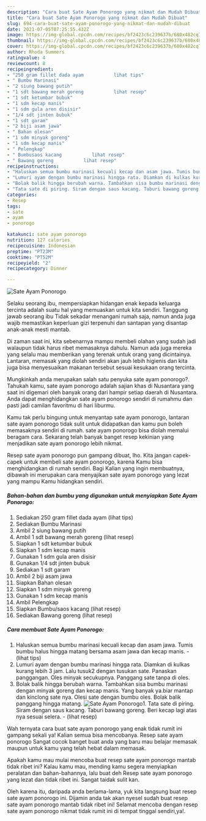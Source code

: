 ```yaml
---
description: "Cara buat Sate Ayam Ponorogo yang nikmat dan Mudah Dibuat"
title: "Cara buat Sate Ayam Ponorogo yang nikmat dan Mudah Dibuat"
slug: 694-cara-buat-sate-ayam-ponorogo-yang-nikmat-dan-mudah-dibuat
date: 2021-07-05T07:25:55.432Z
image: https://img-global.cpcdn.com/recipes/bf2423c6c239637b/680x482cq70/sate-ayam-ponorogo-foto-resep-utama.jpg
thumbnail: https://img-global.cpcdn.com/recipes/bf2423c6c239637b/680x482cq70/sate-ayam-ponorogo-foto-resep-utama.jpg
cover: https://img-global.cpcdn.com/recipes/bf2423c6c239637b/680x482cq70/sate-ayam-ponorogo-foto-resep-utama.jpg
author: Rhoda Summers
ratingvalue: 4
reviewcount: 8
recipeingredient:
- "250 gram fillet dada ayam           lihat tips"
- " Bumbu Marinasi"
- "2 siung bawang putih"
- "1 sdt bawang merah goreng           lihat resep"
- "1 sdt ketumbar bubuk"
- "1 sdm kecap manis"
- "1 sdm gula aren disisir"
- "1/4 sdt jinten bubuk"
- "1 sdt garam"
- "2 biji asam jawa"
- " Bahan olesan"
- "1 sdm minyak goreng"
- "1 sdm kecap manis"
- " Pelengkap"
- " Bumbusaos kacang           lihat resep"
- " Bawang goreng           lihat resep"
recipeinstructions:
- "Haluskan semua bumbu marinasi kecuali kecap dan asam jawa. Tumis bumbu halus hingga matang bersama asam jawa dan kecap manis.           (lihat tips)"
- "Lumuri ayam dengan bumbu marinasi hingga rata. Diamkan di kulkas kurang lebih 3 jam. Lalu tusuk2 dengan tusukan sate. Panaskan panggangan. Oles minyak secukupnya. Panggang sate tanpa di oles."
- "Bolak balik hingga berubah warna. Tambahkan sisa bumbu marinasi dengan minyak goreng dan kecap manis. Yang banyak ya.biar mantap dan kinclong sate nya. Olesi sate dengan bumbu oles. Bolak balik panggang hingga matang."
- "Tata sate di piring. Siram dengan saus kacang. Taburi bawang goreng. Beri kecap lagi atas nya sesuai selera.           (lihat resep)"
categories:
- Resep
tags:
- sate
- ayam
- ponorogo

katakunci: sate ayam ponorogo 
nutrition: 127 calories
recipecuisine: Indonesian
preptime: "PT23M"
cooktime: "PT52M"
recipeyield: "2"
recipecategory: Dinner

---
```



![Sate Ayam Ponorogo](https://img-global.cpcdn.com/recipes/bf2423c6c239637b/680x482cq70/sate-ayam-ponorogo-foto-resep-utama.jpg)

Selaku seorang ibu, mempersiapkan hidangan enak kepada keluarga tercinta adalah suatu hal yang memuaskan untuk kita sendiri. Tanggung jawab seorang ibu Tidak sekadar menangani rumah saja, namun anda juga wajib memastikan keperluan gizi terpenuhi dan santapan yang disantap anak-anak mesti mantab.

Di zaman  saat ini, kita sebenarnya mampu membeli olahan yang sudah jadi walaupun tidak harus ribet memasaknya dahulu. Namun ada juga mereka yang selalu mau memberikan yang terenak untuk orang yang dicintainya. Lantaran, memasak yang diolah sendiri akan jauh lebih higienis dan kita juga bisa menyesuaikan makanan tersebut sesuai kesukaan orang tercinta. 



Mungkinkah anda merupakan salah satu penyuka sate ayam ponorogo?. Tahukah kamu, sate ayam ponorogo adalah sajian khas di Nusantara yang saat ini digemari oleh banyak orang dari hampir setiap daerah di Nusantara. Anda dapat menghidangkan sate ayam ponorogo sendiri di rumahmu dan pasti jadi camilan favoritmu di hari liburmu.

Kamu tak perlu bingung untuk menyantap sate ayam ponorogo, lantaran sate ayam ponorogo tidak sulit untuk didapatkan dan kamu pun boleh memasaknya sendiri di rumah. sate ayam ponorogo bisa diolah memalui beragam cara. Sekarang telah banyak banget resep kekinian yang menjadikan sate ayam ponorogo lebih nikmat.

Resep sate ayam ponorogo pun gampang dibuat, lho. Kita jangan capek-capek untuk membeli sate ayam ponorogo, karena Kamu bisa menghidangkan di rumah sendiri. Bagi Kalian yang ingin membuatnya, dibawah ini merupakan cara menyajikan sate ayam ponorogo yang lezat yang mampu Kamu hidangkan sendiri.

<!--inarticleads1-->

##### Bahan-bahan dan bumbu yang digunakan untuk menyiapkan Sate Ayam Ponorogo:

1. Sediakan 250 gram fillet dada ayam           (lihat tips)
1. Sediakan  Bumbu Marinasi
1. Ambil 2 siung bawang putih
1. Ambil 1 sdt bawang merah goreng           (lihat resep)
1. Siapkan 1 sdt ketumbar bubuk
1. Siapkan 1 sdm kecap manis
1. Gunakan 1 sdm gula aren disisir
1. Gunakan 1/4 sdt jinten bubuk
1. Sediakan 1 sdt garam
1. Ambil 2 biji asam jawa
1. Siapkan  Bahan olesan
1. Siapkan 1 sdm minyak goreng
1. Gunakan 1 sdm kecap manis
1. Ambil  Pelengkap
1. Siapkan  Bumbu/saos kacang           (lihat resep)
1. Sediakan  Bawang goreng           (lihat resep)




<!--inarticleads2-->

##### Cara membuat Sate Ayam Ponorogo:

1. Haluskan semua bumbu marinasi kecuali kecap dan asam jawa. Tumis bumbu halus hingga matang bersama asam jawa dan kecap manis. -           (lihat tips)
1. Lumuri ayam dengan bumbu marinasi hingga rata. Diamkan di kulkas kurang lebih 3 jam. Lalu tusuk2 dengan tusukan sate. Panaskan panggangan. Oles minyak secukupnya. Panggang sate tanpa di oles.
1. Bolak balik hingga berubah warna. Tambahkan sisa bumbu marinasi dengan minyak goreng dan kecap manis. Yang banyak ya.biar mantap dan kinclong sate nya. Olesi sate dengan bumbu oles. Bolak balik panggang hingga matang.
<img src="//assets-global.cpcdn.com/assets/icons/button_play-2c75c40dde080a61004c1f40b05d8f140eaff45d7e9e6481dc71c63d2e7c4909.png" alt="Sate Ayam Ponorogo">1. Tata sate di piring. Siram dengan saus kacang. Taburi bawang goreng. Beri kecap lagi atas nya sesuai selera. -           (lihat resep)




Wah ternyata cara buat sate ayam ponorogo yang enak tidak rumit ini gampang sekali ya! Kalian semua bisa mencobanya. Resep sate ayam ponorogo Sangat cocok banget buat anda yang baru mau belajar memasak maupun untuk kamu yang telah hebat dalam memasak.

Apakah kamu mau mulai mencoba buat resep sate ayam ponorogo mantab tidak ribet ini? Kalau kamu mau, mending kamu segera menyiapkan peralatan dan bahan-bahannya, lalu buat deh Resep sate ayam ponorogo yang lezat dan tidak ribet ini. Sangat taidak sulit kan. 

Oleh karena itu, daripada anda berlama-lama, yuk kita langsung buat resep sate ayam ponorogo ini. Dijamin anda tak akan nyesel sudah buat resep sate ayam ponorogo mantab tidak ribet ini! Selamat mencoba dengan resep sate ayam ponorogo nikmat tidak rumit ini di tempat tinggal sendiri,ya!.

